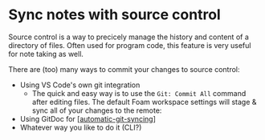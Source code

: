 # Sync notes with source control

Source control is a way to precicely manage the history and content of a directory of files.
Often used for program code, this feature is very useful for note taking as well.

There are (too) many ways to commit your changes to source control:

- Using VS Code's own git integration
  - The quick and easy way is to use the `Git: Commit All` command after editing files. The default Foam workspace settings will stage & sync all of your changes to the remote:
- Using GitDoc for [[automatic-git-syncing]]
- Whatever way you like to do it (CLI?)


[//begin]: # "Autogenerated link references for markdown compatibility"
[automatic-git-syncing]: ..%2Frecipes%2Fautomatic-git-syncing "Automatically Sync with Git"
[//end]: # "Autogenerated link references"